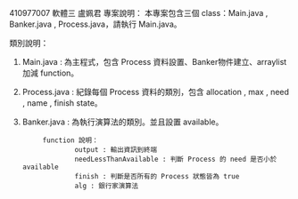 410977007 軟體三 盧姵君
專案說明：
本專案包含三個 class：Main.java , Banker.java , Process.java，請執行 Main.java。

類別說明：
1. Main.java :
   為主程式，包含 Process 資料設置、Banker物件建立、arraylist 加減 function。

2. Process.java :
   紀錄每個 Process 資料的類別，包含 allocation , max , need , name , finish state。

3. Banker.java :
   為執行演算法的類別。並且設置 available。

   			function 說明：
   					output : 輸出資訊到終端
   					needLessThanAvailable : 判斷 Process 的 need 是否小於 available
   					finish : 判斷是否所有的 Process 狀態皆為 true
   					alg : 銀行家演算法